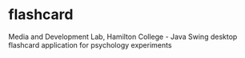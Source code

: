 flashcard
=========

Media and Development Lab, Hamilton College - Java Swing desktop flashcard application for psychology experiments
